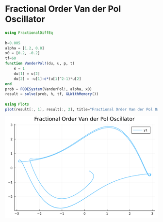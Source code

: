 # Fractional Order Van der Pol Oscillator

```julia
using FractionalDiffEq

h=0.005
alpha = [1.2, 0.8]
x0 = [0.2, -0.2]
tf=60
function VanderPol!(du, u, p, t)
    ϵ = 1
    du[1] = u[2]
    du[2] = -u[1]-ϵ*(u[1]^2-1)*u[2]
end
prob = FODESystem(VanderPol!, alpha, x0)
result = solve(prob, h, tf, GLWithMemory())

using Plots
plot(result[:, 1], result[:, 2], title="Fractional Order Van der Pol Oscillator")
```

![VanderPol](./assets/VanderPol.png)